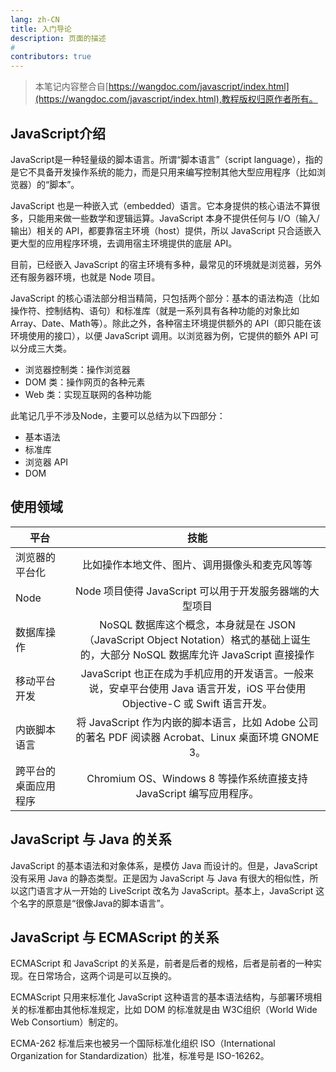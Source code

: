 ```yaml
---
lang: zh-CN
title: 入门导论
description: 页面的描述
# 
contributors: true
---
```


> 本笔记内容整合自[https://wangdoc.com/javascript/index.html](https://wangdoc.com/javascript/index.html),教程版权归原作者所有。

## JavaScript介绍

<p>JavaScript是一种轻量级的脚本语言。所谓“脚本语言”（script language），指的是它不具备开发操作系统的能力，而是只用来编写控制其他大型应用程序（比如浏览器）的“脚本”。
</p>
<p>JavaScript 也是一种嵌入式（embedded）语言。它本身提供的核心语法不算很多，只能用来做一些数学和逻辑运算。JavaScript 本身不提供任何与 I/O（输入/输出）相关的 API，都要靠宿主环境（host）提供，所以 JavaScript 只合适嵌入更大型的应用程序环境，去调用宿主环境提供的底层 API。
</p>
<p>目前，已经嵌入 JavaScript 的宿主环境有多种，最常见的环境就是浏览器，另外还有服务器环境，也就是 Node 项目。
</p>
<p>
JavaScript 的核心语法部分相当精简，只包括两个部分：基本的语法构造（比如操作符、控制结构、语句）和标准库（就是一系列具有各种功能的对象比如Array、Date、Math等）。除此之外，各种宿主环境提供额外的 API（即只能在该环境使用的接口），以便 JavaScript 调用。以浏览器为例，它提供的额外 API 可以分成三大类。
</p>

 - 浏览器控制类：操作浏览器
 - DOM 类：操作网页的各种元素
 - Web 类：实现互联网的各种功能

<p>此笔记几乎不涉及Node，主要可以总结为以下四部分：</p>

 - 基本语法
 - 标准库
 - 浏览器 API
 - DOM

## 使用领域

平台|技能
--|:--:
浏览器的平台化|比如操作本地文件、图片、调用摄像头和麦克风等等
Node|Node 项目使得 JavaScript 可以用于开发服务器端的大型项目
数据库操作|NoSQL 数据库这个概念，本身就是在 JSON（JavaScript Object Notation）格式的基础上诞生的，大部分 NoSQL 数据库允许 JavaScript 直接操作
移动平台开发|JavaScript 也正在成为手机应用的开发语言。一般来说，安卓平台使用 Java 语言开发，iOS 平台使用 Objective-C 或 Swift 语言开发。
内嵌脚本语言|将 JavaScript 作为内嵌的脚本语言，比如 Adobe 公司的著名 PDF 阅读器 Acrobat、Linux 桌面环境 GNOME 3。
跨平台的桌面应用程序|Chromium OS、Windows 8 等操作系统直接支持 JavaScript 编写应用程序。

## JavaScript 与 Java 的关系

<p>JavaScript 的基本语法和对象体系，是模仿 Java 而设计的。但是，JavaScript 没有采用 Java 的静态类型。正是因为 JavaScript 与 Java 有很大的相似性，所以这门语言才从一开始的 LiveScript 改名为 JavaScript。基本上，JavaScript 这个名字的原意是“很像Java的脚本语言”。
</p>

## JavaScript 与 ECMAScript 的关系

<p>
ECMAScript 和 JavaScript 的关系是，前者是后者的规格，后者是前者的一种实现。在日常场合，这两个词是可以互换的。
</p>
<p>
ECMAScript 只用来标准化 JavaScript 这种语言的基本语法结构，与部署环境相关的标准都由其他标准规定，比如 DOM 的标准就是由 W3C组织（World Wide Web Consortium）制定的。
<p>
</p>
ECMA-262 标准后来也被另一个国际标准化组织 ISO（International Organization for Standardization）批准，标准号是 ISO-16262。
</p>